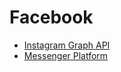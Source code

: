 # Facebook

- [Instagram Graph API](https://developers.facebook.com/products/instagram/)
- [Messenger Platform](https://developers.facebook.com/products/messenger/overview/)